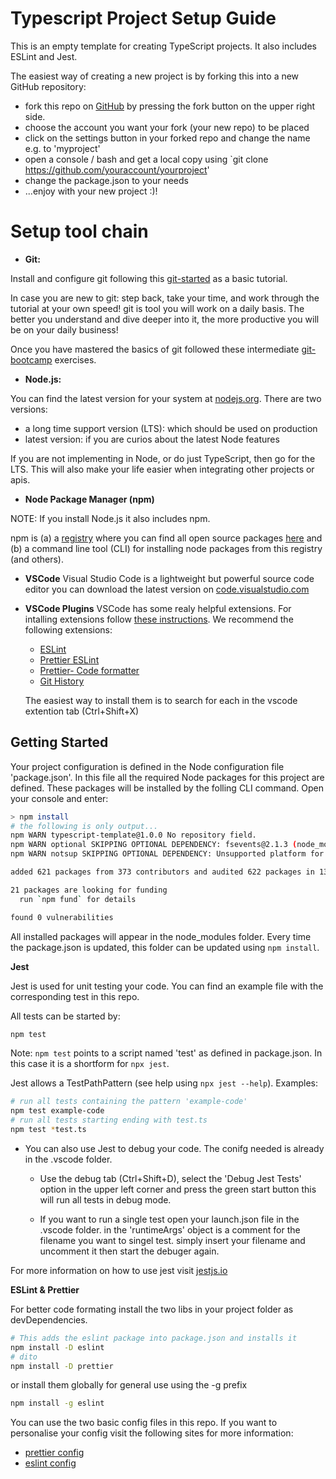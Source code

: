 # Typescript Project Setup Guide

This is an empty template for creating TypeScript projects. It also includes ESLint and Jest.

The easiest way of creating a new project is by forking this into a new GitHub repository:
* fork this repo on [GitHub](https://github.com/software-developer-org/typescript-template)
by pressing the fork button on the upper right side.
* choose the account you want your fork (your new repo) to be placed
* click on the settings button in your forked repo and change the name e.g. to 'myproject'
* open a console / bash and get a local copy using `git clone https://github.com/youraccount/yourproject'
* change the package.json to your needs
* ...enjoy with your new project :)!

# Setup tool chain

* **Git:**

Install and configure git following this [git-started](https://github.com/software-developer-org/git-started) as a basic tutorial.

In case you are new to git: step back, take your time, and work through the tutorial at your own speed! git is tool you will work on a daily basis. The better you understand and dive deeper into it, the more productive you will be on your daily business!

Once you have mastered the basics of git followed these intermediate [git-bootcamp](https://github.com/software-developer-org/bootcamp) exercises.

* **Node.js:**

You can find the latest version for your system at [nodejs.org](https://nodejs.org/en/). There are two versions:

- a long time support version (LTS): which should be used on production
- latest version: if you are curios about the latest Node features

If you are not implementing in Node, or do just TypeScript, then go for the LTS. This will also make your life easier when integrating other projects or apis.

* **Node Package Manager (npm)**

NOTE: If you install Node.js it also includes npm.

npm is (a) a [registry](https://docs.npmjs.com/about-npm/) where you can find all open source packages [here](npmjs.com) and (b) a command line tool (CLI) for installing node packages from this registry (and others).


 * **VSCode**
 Visual Studio Code  is a lightweight but powerful source code editor you can download the latest version on [code.visualstudio.com](https://code.visualstudio.com/)

* **VSCode Plugins**
VSCode has some realy helpful extensions. For intalling extensions follow [these instructions](https://code.visualstudio.com/docs/editor/extension-gallery).
We recommend the following extensions:

  * [ESLint](https://marketplace.visualstudio.com/items?itemName=dbaeumer.vscode-eslint)
  * [Prettier ESLint](https://marketplace.visualstudio.com/items?itemName=rvest.vs-code-prettier-eslint)
  * [Prettier- Code formatter](https://marketplace.visualstudio.com/items?itemName=esbenp.prettier-vscode)
  * [Git History](https://marketplace.visualstudio.com/items?itemName=donjayamanne.githistory)

  The easiest way to install them is to search for each in the vscode extention tab (Ctrl+Shift+X)


## Getting Started

Your project configuration is defined in the Node configuration file 'package.json'. In this file all the required Node packages for this project are defined.
These packages will be installed by the folling CLI command. Open your console and enter:

```bash
> npm install
# the following is only output...
npm WARN typescript-template@1.0.0 No repository field.
npm WARN optional SKIPPING OPTIONAL DEPENDENCY: fsevents@2.1.3 (node_modules\fsevents):
npm WARN notsup SKIPPING OPTIONAL DEPENDENCY: Unsupported platform for fsevents@2.1.3: wanted {"os":"darwin","arch":"any"} (current: {"os":"win32","arch":"x64"})

added 621 packages from 373 contributors and audited 622 packages in 13.291s

21 packages are looking for funding
  run `npm fund` for details

found 0 vulnerabilities
```

All installed packages will appear in the node_modules folder. Every time the package.json is updated, this folder can be updated using `npm install`.

**Jest**

Jest is used for unit testing your code. You can find an example file with the corresponding test in this repo.

All tests can be started by:

```bash
npm test
```

Note: `npm test` points to a script named 'test' as defined in package.json. In this case it is a shortform for `npx jest`.

Jest allows a TestPathPattern (see help using `npx jest --help`). Examples:

```bash
# run all tests containing the pattern 'example-code'
npm test example-code
# run all tests starting ending with test.ts
npm test *test.ts
```

* You can also use Jest to debug your code.
The conifg needed is already in the .vscode folder.

  * Use the debug tab (Ctrl+Shift+D), select the 'Debug Jest Tests' option in the upper left corner and press the green start button this will run all tests in debug mode.

  * If you want to run a single test open your launch.json file in the .vscode folder. in the 'runtimeArgs' object is a comment for the filename you want to singel test. simply insert your filename and uncomment it then start the debuger again.

For more information on how to use jest visit [jestjs.io](https://jestjs.io/docs/en/getting-started)


**ESLint & Prettier**

For better code formating install the two libs in your project folder as devDependencies.

```bash
# This adds the eslint package into package.json and installs it
npm install -D eslint
# dito
npm install -D prettier
```
or install them globally for general use using the -g prefix
 ```bash
npm install -g eslint
```

You can use the two basic config files in this repo.
If you want to personalise your config visit the following sites for more information:
+ [prettier config](https://prettier.io/docs/en/options.html)
+ [eslint config](https://eslint.org/docs/user-guide/configuring)

